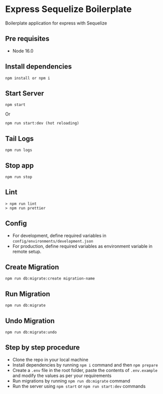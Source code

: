 # Express Sequelize Boilerplate

Boilerplate application for express with Sequelize

## Pre requisites

- Node 16.0

## Install dependencies

```
npm install or npm i
```

## Start Server

```
npm start
```

Or

```
npm run start:dev (hot reloading)
```

## Tail Logs

```
npm run logs
```

## Stop app

```
npm run stop
```

## Lint

```
> npm run lint
> npm run prettier
```

## Config

- For development, define required variables in `config/environments/development.json`
- For production, define required variables as environment variable in remote setup.

## Create Migration

```
npm run db:migrate:create migration-name
```

## Run Migration

```
npm run db:migrate
```

## Undo Migration

```
npm run db:migrate:undo
```

## Step by step procedure

- Clone the repo in your local machine
- Install dependencies by running `npm i` command and then `npm prepare`
- Create a `.env` file in the root folder, paste the contents of `.env.example` and modify the values as per your requirements
- Run migrations by running `npm run db:migrate` command
- Run the server using `npm start` or `npm run start:dev` commands

